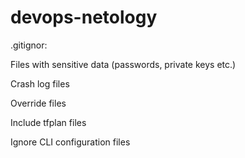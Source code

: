 # devops-netology

.gitignor:

Files with sensitive data (passwords, private keys etc.)

Crash log files

Override files

Include tfplan files

Ignore CLI configuration files